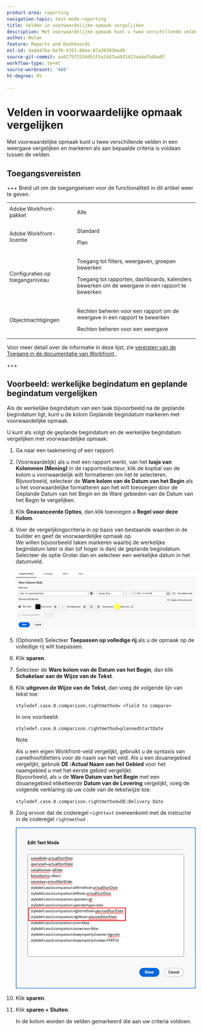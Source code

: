 ```yaml
---
product-area: reporting
navigation-topic: text-mode-reporting
title: Velden in voorwaardelijke opmaak vergelijken
description: Met voorwaardelijke opmaak kunt u twee verschillende velden in een weergave vergelijken en markeren als aan bepaalde criteria is voldaan tussen de velden.
author: Nolan
feature: Reports and Dashboards
exl-id: da4447ba-6e76-4701-88ee-87a30393bed9
source-git-commit: aa8275f252dd51f5a14d7aa931423aa4afb4ba8f
workflow-type: tm+mt
source-wordcount: '468'
ht-degree: 0%

---
```


# Velden in voorwaardelijke opmaak vergelijken

<!-- Audited: 1/2025 -->

Met voorwaardelijke opmaak kunt u twee verschillende velden in een weergave vergelijken en markeren als aan bepaalde criteria is voldaan tussen de velden.

## Toegangsvereisten

+++ Breid uit om de toegangseisen voor de functionaliteit in dit artikel weer te geven. 

<table style="table-layout:auto"> 
 <col> 
 <col> 
 <tbody> 
  <tr> 
   <td role="rowheader">Adobe Workfront-pakket</td> 
   <td> <p>Alle</p> </td> 
  </tr> 
  <tr> 
   <td role="rowheader">Adobe Workfront-licentie</td> 
   <td> 
     <p>Standard</p>
     <p>Plan</p>
   </td> 
  </tr> 
  <tr> 
   <td role="rowheader">Configuraties op toegangsniveau</td> 
   <td> <p>Toegang tot filters, weergaven, groepen bewerken</p> <p>Toegang tot rapporten, dashboards, kalenders bewerken om de weergave in een rapport te bewerken</p></td> 
  </tr> 
  <tr> 
   <td role="rowheader">Objectmachtigingen</td> 
   <td> <p>Rechten beheren voor een rapport om de weergave in een rapport te bewerken</p> <p>Rechten beheren voor een weergave</p></td> 
  </tr> 
 </tbody> 
</table>

Voor meer detail over de informatie in deze lijst, zie [&#x200B; vereisten van de Toegang in de documentatie van Workfront &#x200B;](/help/quicksilver/administration-and-setup/add-users/access-levels-and-object-permissions/access-level-requirements-in-documentation.md).

+++

## Voorbeeld: werkelijke begindatum en geplande begindatum vergelijken

Als de werkelijke begindatum van een taak bijvoorbeeld na de geplande begindatum ligt, kunt u de kolom Geplande begindatum markeren met voorwaardelijke opmaak.

U kunt als volgt de geplande begindatum en de werkelijke begindatum vergelijken met voorwaardelijke opmaak:

1. Ga naar een taakmening of een rapport.
1. (Voorwaardelijk) als u met een rapport werkt, van het **lusje van Kolommen (Mening)** in de rapportredacteur, klik de kopbal van de kolom u voorwaardelijk wilt formatteren om het te selecteren.\
   Bijvoorbeeld, selecteer de **Ware kolom van de Datum van het Begin** als u het voorwaardelijke formatteren aan het wilt toevoegen door de Geplande Datum van het Begin en de Ware gebieden van de Datum van het Begin te vergelijken.

1. Klik **Geavanceerde Opties**, dan klik toevoegen a **Regel voor deze Kolom**.

1. Voer de vergelijkingscriteria in op basis van bestaande waarden in de builder en geef de voorwaardelijke opmaak op.\
   We willen bijvoorbeeld taken markeren waarbij de werkelijke begindatum later is dan (of hoger is dan) de geplande begindatum. Selecteer de optie Groter dan en selecteer een werkelijke datum in het datumveld.

   ![&#x200B; Voorwaardelijke het formatteren voor daadwerkelijke begindatum &#x200B;](assets/cond-format-1-350x84.png)

1. (Optioneel) Selecteer **Toepassen op volledige rij** als u de opmaak op de volledige rij wilt toepassen.
1. Klik **sparen**.

1. Selecteer de **Ware kolom van de Datum van het Begin**, dan klik **Schakelaar aan de Wijze van de Tekst**.

1. Klik **uitgeven de Wijze van de Tekst**, dan voeg de volgende lijn van tekst toe:

   ```
   styledef.case.0.comparison.rightmethod= <field to compare>
   ```

   In ons voorbeeld:

   ```
   styledef.case.0.comparison.rightmethod=plannedStartDate
   ```

   >[!NOTE]
   >
   >Als u een eigen Workfront-veld vergelijkt, gebruikt u de syntaxis van camelhoofdletters voor de naam van het veld. Als u een douanegebied vergelijkt, gebruik **DE :Actual Naam van het Gebied** voor het naamgebied u met het eerste gebied vergelijkt.\
   >Bijvoorbeeld, als u de **Ware Datum van het Begin** met een douanegebied etiketteerde **Datum van de Levering** vergelijkt, voeg de volgende verklaring op uw code van de tekstwijze toe:
   >
   >`styledef.case.0.comparison.rightmethod=DE:Delivery Date`

1. Zorg ervoor dat de coderegel `righttext` overeenkomt met de instructie in de coderegel `rightmethod` .

   ![&#x200B; Voorwaardelijke het formatteren &#x200B;](assets/cond-format-2-350x171.png)

1. Klik **sparen**.
1. Klik **sparen + Sluiten**.

   In de kolom worden de velden gemarkeerd die aan uw criteria voldoen.
